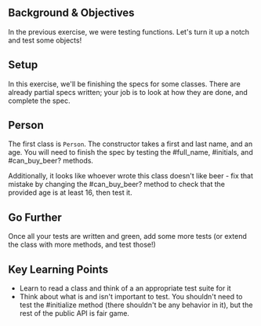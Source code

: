 ## Background & Objectives

In the previous exercise, we were testing functions. Let's turn it up a notch and test some objects!

## Setup

In this exercise, we'll be finishing the specs for some classes. There are already partial specs written; your job is to look at how they are done, and complete the spec.

## Person
The first class is `Person`. The constructor takes a first and last name, and an age. You will need to finish the spec
by testing the #full_name, #initials, and #can_buy_beer? methods.

Additionally, it looks like whoever wrote this class doesn't like beer - fix that mistake by changing the #can_buy_beer?
method to check that the provided age is at least 16, then test it.


## Go Further

Once all your tests are written and green, add some more tests (or extend the class with more methods, and test those!)

## Key Learning Points

- Learn to read a class and think of a an appropriate test suite for it
- Think about what is and isn't important to test. You shouldn't need to test the #initialize method (there shouldn't be
  any behavior in it), but the rest of the public API is fair game.
